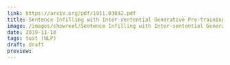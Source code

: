 ```yaml
---
link: https://arxiv.org/pdf/1911.03892.pdf
title: Sentence Infilling with Inter-sentential Generative Pre-training
image: /images/showreel/Sentence Infilling with Inter-sentential Generative Pre-training.jpg
date: 2019-11-10
tags: text (NLP)
draft: draft
preview:
---
```



